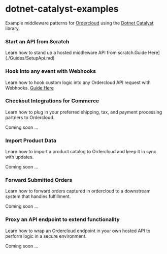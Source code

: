 # dotnet-catalyst-examples
Example middleware patterns for [Ordercloud](https://ordercloud.io/) using the [Dotnet Catalyst](https://github.com/ordercloud-api/ordercloud-dotnet-catalyst) library. 

### Start an API from Scratch

Learn how to stand up a hosted middleware API from scratch.Guide Here](./Guides/SetupApi.md)

### Hook into any event with Webhooks 

Learn how to hook custom logic into any Ordercloud API request with Webhooks. [Guide Here](./Guides/Webhooks.md)

### Checkout Integrations for Commerce 
 
Learn how to plug in your preferred shipping, tax, and payment processing partners to Ordercloud.

Coming soon ... 

### Import Product Data

Learn how to import a product catalog to Ordercloud and keep it in sync with updates.

Coming soon ...

### Forward Submitted Orders 

Learn how to forward orders captured in ordercloud to a downstream system that handles fulfillment.

Coming soon ...



### Proxy an API endpoint to extend functionality

Learn how to wrap an Ordercloud endpoint in your own hosted API to perform logic in a secure environment. 

Coming soon ...

